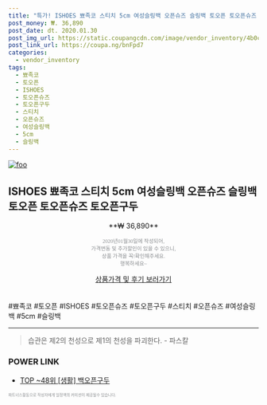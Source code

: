 ```yaml
--- 
title: "특가! ISHOES 뾰족코 스티치 5cm 여성슬링백 오픈슈즈 슬링백 토오픈 토오픈슈즈 ..." 
post_money: ₩. 36,890 
post_date: dt. 2020.01.30 
post_img_url: https://static.coupangcdn.com/image/vendor_inventory/4b0c/3774c71f230cbe324215504f8b91ec478649caaa81b76204aaa6857c1f74.jpg 
post_link_url: https://coupa.ng/bnFpd7 
categories: 
  - vendor_inventory 
tags: 
  - 뾰족코 
  - 토오픈 
  - ISHOES 
  - 토오픈슈즈 
  - 토오픈구두 
  - 스티치 
  - 오픈슈즈 
  - 여성슬링백 
  - 5cm 
  - 슬링백 
--- 
```

[![foo](https://static.coupangcdn.com/image/vendor_inventory/4b0c/3774c71f230cbe324215504f8b91ec478649caaa81b76204aaa6857c1f74.jpg)](https://coupa.ng/bnFpd7) 

## ISHOES 뾰족코 스티치 5cm 여성슬링백 오픈슈즈 슬링백 토오픈 토오픈슈즈 토오픈구두 
<p style="text-align: center;">**₩ 36,890**</p> 
<p style="text-align: center;"><span style="color: #898c8f; font-family: Georgia,Times,serif; font-size: 0.75em;">2020년01월30일에 작성되어, <br>가격변동 및 추가할인이 있을 수 있으니,<br> 상품 가격을 꼭!확인해주세요.<br>행복하세요~</span> 
</p>	 
<div markdown="0" style="text-align: center;"><a href="https://coupa.ng/bnFpd7" class="btn btn--success">상품가격 및 후기 보러가기</a></div> 
<br><br> 
  #뾰족코 #토오픈 #ISHOES #토오픈슈즈 #토오픈구두 #스티치 #오픈슈즈 #여성슬링백 #5cm #슬링백 
<hr> 

> 습관은 제2의 천성으로 제1의 천성을 파괴한다. - 파스칼 


### POWER LINK

* <a href="https://blog.naver.com/an0733/221789778856" target="_blank"> TOP ~48위 [생활] 백오픈구두</a>

<span style="color: #898c8f; font-family: Georgia,Times,serif; font-size: 0.55em;">파트너스활동으로 작성자에게 일정액의 커미션이 제공될수 있습니다.</span> 
